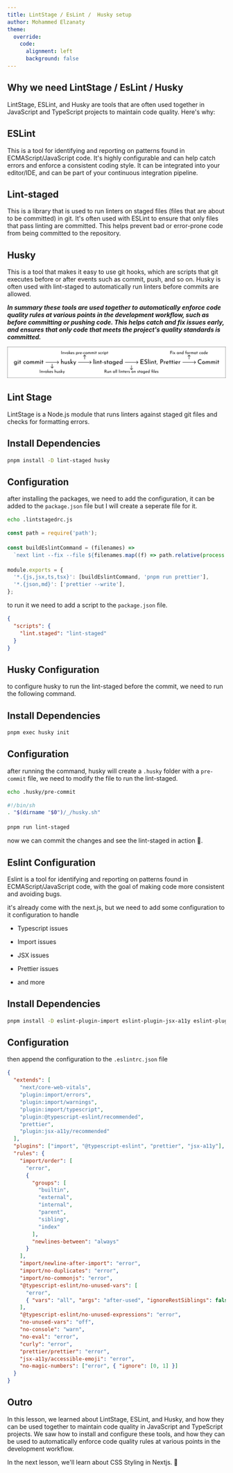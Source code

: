 ```yaml
---
title: LintStage / EsLint /  Husky setup
author: Mohammed Elzanaty
theme:
  override:
    code:
      alignment: left
      background: false
---
```


Why we need LintStage / EsLint /  Husky
---

LintStage, ESLint, and Husky are tools that are often used together in JavaScript and TypeScript projects to maintain code quality. Here's why:

<!-- pause -->

## ESLint

This is a tool for identifying and reporting on patterns found in ECMAScript/JavaScript code. It's highly configurable and can help catch errors and enforce a consistent coding style. It can be integrated into your editor/IDE, and can be part of your continuous integration pipeline.

<!-- pause -->

## Lint-staged

This is a library that is used to run linters on staged files (files that are about to be committed) in git. It's often used with ESLint to ensure that only files that pass linting are committed. This helps prevent bad or error-prone code from being committed to the repository.

<!-- pause -->

## Husky

This is a tool that makes it easy to use git hooks, which are scripts that git executes before or after events such as commit, push, and so on. Husky is often used with lint-staged to automatically run linters before commits are allowed.

<!-- pause -->

_**In summary these tools are used together to automatically enforce code quality rules at various points in the development workflow, such as before committing or pushing code. This helps catch and fix issues early, and ensures that only code that meets the project's quality standards is committed.**_

<!-- pause -->

![how-to](./images/code-quality.png)

<!-- end_slide -->

Lint Stage
---

LintStage is a Node.js module that runs linters against staged git files and checks for formatting errors.

<!-- pause -->

## Install Dependencies

```bash
pnpm install -D lint-staged husky
```

<!-- pause -->

## Configuration

after installing the packages, we need to add the configuration, it can be added to the `package.json` file but I will create a seperate file for it.

<!-- pause -->

```bash
echo .lintstagedrc.js
```

<!-- pause -->

```javascript
const path = require('path');

const buildEslintCommand = (filenames) =>
  `next lint --fix --file ${filenames.map((f) => path.relative(process.cwd(), f)).join(' --file ')}`;

module.exports = {
  '*.{js,jsx,ts,tsx}': [buildEslintCommand, 'pnpm run prettier'],
  '*.{json,md}': ['prettier --write'],
};
```

<!-- pause -->

to run it we need to add a script to the `package.json` file.

<!-- pause -->

```json
{
  "scripts": {
    "lint.staged": "lint-staged"
  }
}
```

<!-- end_slide -->

Husky Configuration
---

to configure husky to run the lint-staged before the commit, we need to run the following command.

<!-- pause -->

## Install Dependencies

```bash
pnpm exec husky init
```

<!-- pause -->

## Configuration

after running the command, husky will create a `.husky` folder with a `pre-commit` file, we need to modify the file to run the lint-staged.

<!-- pause -->

```bash
echo .husky/pre-commit
```

<!-- pause -->

```bash
#!/bin/sh
. "$(dirname "$0")/_/husky.sh"

pnpm run lint-staged
```

now we can commit the changes and see the lint-staged in action 🚀.

<!-- end_slide -->

Eslint Configuration
---

Eslint is a tool for identifying and reporting on patterns found in ECMAScript/JavaScript code, with the goal of making code more consistent and avoiding bugs.

it's already come with the next.js, but we need to add some configuration to it configuration to handle

* Typescript issues
<!-- pause -->
* Import issues
<!-- pause -->
* JSX issues
<!-- pause -->
* Prettier issues
<!-- pause -->
* and more

<!-- pause -->

## Install Dependencies

```bash
pnpm install -D eslint-plugin-import eslint-plugin-jsx-a11y eslint-plugin-prettier @typescript-eslint/eslint-plugin
```

<!-- pause -->

## Configuration

then append the configuration to the `.eslintrc.json` file

```json
{
  "extends": [
    "next/core-web-vitals",
    "plugin:import/errors",
    "plugin:import/warnings",
    "plugin:import/typescript",
    "plugin:@typescript-eslint/recommended",
    "prettier",
    "plugin:jsx-a11y/recommended"
  ],
  "plugins": ["import", "@typescript-eslint", "prettier", "jsx-a11y"],
  "rules": {
    "import/order": [
      "error",
      {
        "groups": [
          "builtin",
          "external",
          "internal",
          "parent",
          "sibling",
          "index"
        ],
        "newlines-between": "always"
      }
    ],
    "import/newline-after-import": "error",
    "import/no-duplicates": "error",
    "import/no-commonjs": "error",
    "@typescript-eslint/no-unused-vars": [
      "error",
      { "vars": "all", "args": "after-used", "ignoreRestSiblings": false }
    ],
    "@typescript-eslint/no-unused-expressions": "error",
    "no-unused-vars": "off",
    "no-console": "warn",
    "no-eval": "error",
    "curly": "error",
    "prettier/prettier": "error",
    "jsx-a11y/accessible-emoji": "error",
    "no-magic-numbers": ["error", { "ignore": [0, 1] }]
  }
}
```

<!-- end_slide -->

Outro
---

In this lesson, we learned about LintStage, ESLint, and Husky, and how they can be used together to maintain code quality in JavaScript and TypeScript projects. We saw how to install and configure these tools, and how they can be used to automatically enforce code quality rules at various points in the development workflow.

<!-- pause -->

In the next lesson, we'll learn about CSS Styling in Nextjs.  🚀
